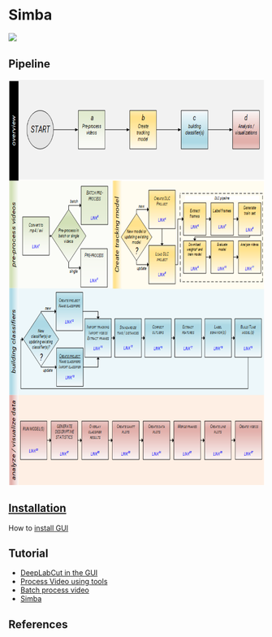 # Simba

![](https://github.com/sgoldenlab/tkinter_test/blob/master/images/4videos.gif)

## Pipeline


<img src="/images/Flow_chart.png" width="750" height="800" />


## [Installation](docs/Installation.md) 

How to [install GUI](docs/installation.md)

## Tutorial

- [DeepLabCut in the GUI](docs/Tutorial_DLC.md)
- [Process Video using tools](docs/Tutorial_tools.md)
- [Batch process video](docs/tutorial_process_videos.md)
- [Simba](docs/tutorial.md)


## References
